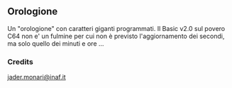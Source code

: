 ## Orologione

Un "orologione" con caratteri giganti programmati.
Il Basic v2.0 sul povero C64 non e' un fulmine per cui non è previsto l'aggiornamento dei secondi, ma solo quello dei minuti e ore ...

### Credits

jader.monari@inaf.it
